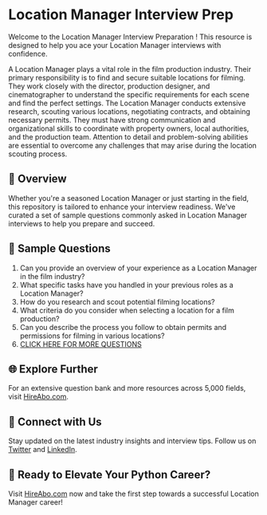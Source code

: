# Location Manager Interview Prep

Welcome to the Location Manager Interview Preparation ! This resource is designed to help you ace your Location Manager interviews with confidence.

A Location Manager plays a vital role in the film production industry. Their primary responsibility is to find and secure suitable locations for filming. They work closely with the director, production designer, and cinematographer to understand the specific requirements for each scene and find the perfect settings. The Location Manager conducts extensive research, scouting various locations, negotiating contracts, and obtaining necessary permits. They must have strong communication and organizational skills to coordinate with property owners, local authorities, and the production team. Attention to detail and problem-solving abilities are essential to overcome any challenges that may arise during the location scouting process.

## 🚀 Overview

Whether you're a seasoned Location Manager or just starting in the field, this repository is tailored to enhance your interview readiness. We've curated a set of sample questions commonly asked in Location Manager interviews to help you prepare and succeed.

## 📝 Sample Questions

1. Can you provide an overview of your experience as a Location Manager in the film industry?
2. What specific tasks have you handled in your previous roles as a Location Manager?
3. How do you research and scout potential filming locations?
4. What criteria do you consider when selecting a location for a film production?
5. Can you describe the process you follow to obtain permits and permissions for filming in various locations?
6. [CLICK HERE FOR MORE QUESTIONS](https://hireabo.com/job/16_2_13/Location%20Manager)

## 🌐 Explore Further

For an extensive question bank and more resources across 5,000 fields, visit [HireAbo.com](https://www.hireabo.com).

## 📱 Connect with Us

Stay updated on the latest industry insights and interview tips. Follow us on [Twitter](https://twitter.com/hireabo) and [LinkedIn](https://www.linkedin.com/in/hire-abo-3609972a8/).

## 🚀 Ready to Elevate Your Python Career?

Visit [HireAbo.com](https://www.hireabo.com) now and take the first step towards a successful Location Manager career!